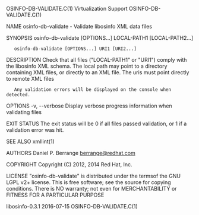 OSINFO-DB-VALIDATE.C(1)                                       Virtualization Support                                       OSINFO-DB-VALIDATE.C(1)

NAME
       osinfo-db-validate - Validate libosinfo XML data files

SYNOPSIS
       osinfo-db-validate [OPTIONS...] LOCAL-PATH1 [LOCAL-PATH2...]

       osinfo-db-validate [OPTIONS...] URI1 [URI2...]

DESCRIPTION
       Check that all files ("LOCAL-PATH1" or "URI1") comply with the libosinfo XML schema. The local path may point to a directory containing XML
       files, or directly to an XML file. The uris must point directly to remote XML files

       Any validation errors will be displayed on the console when detected.

OPTIONS
       -v, --verbose
               Display verbose progress information when validating files

EXIT STATUS
       The exit status will be 0 if all files passed validation, or 1 if a validation error was hit.

SEE ALSO
       xmllint(1)

AUTHORS
       Daniel P. Berrange <berrange@redhat.com>

COPYRIGHT
       Copyright (C) 2012, 2014 Red Hat, Inc.

LICENSE
       "osinfo-db-validate" is distributed under the termsof the GNU LGPL v2+ license. This is free software; see the source for copying
       conditions.  There is NO warranty; not even for MERCHANTABILITY or FITNESS FOR A PARTICULAR PURPOSE

libosinfo-0.3.1                                                     2016-07-15                                             OSINFO-DB-VALIDATE.C(1)
